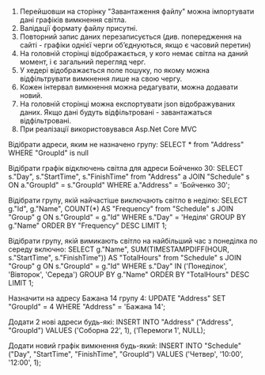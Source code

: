 1. Перейшовши на сторінку "Завантаження файлу" можна імпортувати дані графіків вимкнення світла.
2. Валідації формату файлу присутні. 
3. Повторний запис даних перезаписується (див. попередження на сайті - графіки однієї черги обʼєднуються, якщо є часовий перетин)
4. На головній сторінці відображається, у кого немає світла на даний момент, і є загальний перегляд черг.
5. У хедері відображається поле пошуку, по якому можна відфільтрувати вимкнення лише на свою чергу.
6. Кожен інтервал вимкнення можна редагувати, можна додавати новий.
7. На головній сторінці можна експортувати json відображуваних даних. Якщо дані будуть відфільтровані - завантажаться відфільтровані.
8. При реалізації використовувався Asp.Net Core MVC

Відібрати адреси, яким не назначено групу:
SELECT * from "Address" WHERE "GroupId" is null

Відібрати графік відключень світла для адреси Бойченко 30:
SELECT s."Day", s."StartTime", s."FinishTime" from "Address" a
JOIN "Schedule" s ON a."GroupId" = s."GroupId"
WHERE a."Address" = 'Бойченко 30';

Відібрати групу, якій найчастіше виключають світло в неділю:
SELECT g."Id", g."Name", COUNT(*) AS "Frequency" from "Schedule" s
JOIN "Group" g ON s."GroupId" = g."Id" WHERE s."Day" = 'Неділя'
GROUP BY g."Name"
ORDER BY "Frequency" DESC
LIMIT 1;

Відібрати групу, якій вимикають світло на найбільший час з понеділка по середу включно:
SELECT g."Name", SUM(TIMESTAMPDIFF(HOUR, s."StartTime", s."FinishTime")) AS "TotalHours" from "Schedule" s
JOIN "Group" g ON s."GroupId" = g."Id" WHERE s."Day" IN ('Понеділок', 'Вівторок', 'Середа')
GROUP BY g."Name"
ORDER BY "TotalHours" DESC
LIMIT 1;

Назначити на адресу Бажана 14 групу 4:
UPDATE "Address" SET "GroupId" = 4 WHERE "Address" = 'Бажана 14';

Додати 2 нові адреси будь-які:
INSERT INTO "Address" ("Address", "GroupId")
VALUES ('Соборна 22', 1), ('Перемоги 1', NULL);

Додати новий графік вимкнення будь-який:
INSERT INTO "Schedule" ("Day", "StartTime", "FinishTime", "GroupId")
VALUES ('Четвер', '10:00', '12:00', 1);
